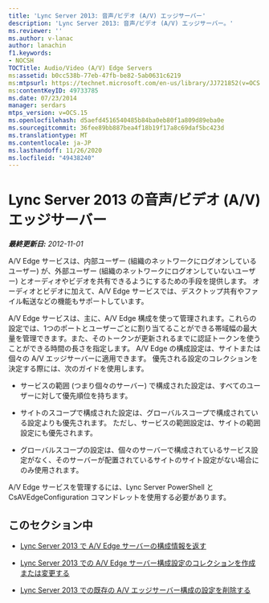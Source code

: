 ```yaml
---
title: 'Lync Server 2013: 音声/ビデオ (A/V) エッジサーバー'
description: 'Lync Server 2013: 音声/ビデオ (A/V) エッジサーバー。'
ms.reviewer: ''
ms.author: v-lanac
author: lanachin
f1.keywords:
- NOCSH
TOCTitle: Audio/Video (A/V) Edge Servers
ms:assetid: b0cc538b-77eb-47fb-be82-5ab0631c6219
ms:mtpsurl: https://technet.microsoft.com/en-us/library/JJ721852(v=OCS.15)
ms:contentKeyID: 49733785
ms.date: 07/23/2014
manager: serdars
mtps_version: v=OCS.15
ms.openlocfilehash: d5aefd4516540485b84ba0eb80f1a809d89eba0e
ms.sourcegitcommit: 36fee89bb887bea4f18b19f17a8c69daf5bc423d
ms.translationtype: MT
ms.contentlocale: ja-JP
ms.lasthandoff: 11/26/2020
ms.locfileid: "49438240"
---
```

# <a name="audiovideo-av-edge-servers-in-lync-server-2013"></a>Lync Server 2013 の音声/ビデオ (A/V) エッジサーバー

<div data-xmlns="http://www.w3.org/1999/xhtml">

<div class="topic" data-xmlns="http://www.w3.org/1999/xhtml" data-msxsl="urn:schemas-microsoft-com:xslt" data-cs="https://msdn.microsoft.com/">

<div data-asp="https://msdn2.microsoft.com/asp">



</div>

<div id="mainSection">

<div id="mainBody">

<span> </span>

_**最終更新日:** 2012-11-01_

A/V Edge サービスは、内部ユーザー (組織のネットワークにログオンしているユーザー) が、外部ユーザー (組織のネットワークにログオンしていないユーザー) とオーディオやビデオを共有できるようにするための手段を提供します。 オーディオとビデオに加えて、A/V Edge サービスでは、デスクトップ共有やファイル転送などの機能もサポートしています。

A/V Edge サービスは、主に、A/V Edge 構成を使って管理されます。これらの設定では、1つのポートとユーザーごとに割り当てることができる帯域幅の最大量を管理できます。また、そのトークンが更新されるまでに認証トークンを使うことができる時間の長さを指定します。 A/V Edge の構成設定は、サイトまたは個々の A/V エッジサーバーに適用できます。 優先される設定のコレクションを決定する際には、次のガイドを使用します。

  - サービスの範囲 (つまり個々のサーバー) で構成された設定は、すべてのユーザーに対して優先順位を持ちます。

  - サイトのスコープで構成された設定は、グローバルスコープで構成されている設定よりも優先されます。 ただし、サービスの範囲設定は、サイトの範囲設定にも優先されます。

  - グローバルスコープの設定は、個々のサーバーで構成されているサービス設定がなく、そのサーバーが配置されているサイトのサイト設定がない場合にのみ使用されます。

A/V Edge サービスを管理するには、Lync Server PowerShell と CsAVEdgeConfiguration コマンドレットを使用する必要があります。

<div>

## <a name="in-this-section"></a>このセクション中

  - [Lync Server 2013 で A/V Edge サーバーの構成情報を返す](lync-server-2013-return-a-v-edge-server-configuration-information.md)

  - [Lync Server 2013 での A/V Edge サーバー構成設定のコレクションを作成または変更する](lync-server-2013-create-or-modify-a-collection-of-a-v-edge-server-configuration-settings.md)

  - [Lync Server 2013 での既存の A/V エッジサーバー構成の設定を削除する](lync-server-2013-delete-an-existing-collection-of-a-v-edge-server-configuration-settings.md)

</div>

</div>

<span> </span>

</div>

</div>

</div>

